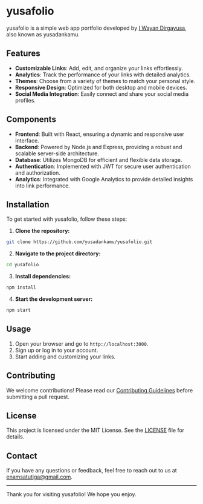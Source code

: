 # yusafolio

yusafolio is a simple web app portfolio developed by [I Wayan Dirgayusa](https://github.com/yusadankamu), also known as yusadankamu.

## Features

- **Customizable Links**: Add, edit, and organize your links effortlessly.
- **Analytics**: Track the performance of your links with detailed analytics.
- **Themes**: Choose from a variety of themes to match your personal style.
- **Responsive Design**: Optimized for both desktop and mobile devices.
- **Social Media Integration**: Easily connect and share your social media profiles.

## Components

- **Frontend**: Built with React, ensuring a dynamic and responsive user interface.
- **Backend**: Powered by Node.js and Express, providing a robust and scalable server-side architecture.
- **Database**: Utilizes MongoDB for efficient and flexible data storage.
- **Authentication**: Implemented with JWT for secure user authentication and authorization.
- **Analytics**: Integrated with Google Analytics to provide detailed insights into link performance.

## Installation

To get started with yusafolio, follow these steps:

1. **Clone the repository:**

```bash
git clone https://github.com/yusadankamu/yusafolio.git
```

2. **Navigate to the project directory:**

```bash
cd yusafolio
```

3. **Install dependencies:**

```bash
npm install
```

4. **Start the development server:**

```bash
npm start
```

## Usage

1. Open your browser and go to `http://localhost:3000`.
2. Sign up or log in to your account.
3. Start adding and customizing your links.

## Contributing

We welcome contributions! Please read our [Contributing Guidelines](CONTRIBUTING.md) before submitting a pull request.

## License

This project is licensed under the MIT License. See the [LICENSE](LICENSE) file for details.

## Contact

If you have any questions or feedback, feel free to reach out to us at [enamsatutiga@gmail.com](mailto:enamsatutiga@gmail.com).

---

Thank you for visiting yusafolio! We hope you enjoy.
